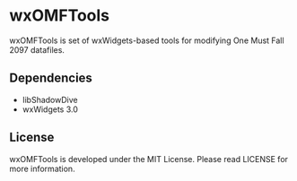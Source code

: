 wxOMFTools
==========

wxOMFTools is set of wxWidgets-based tools for modifying One Must Fall 2097 datafiles.

Dependencies
------------

* libShadowDive
* wxWidgets 3.0

License
-------
wxOMFTools is developed under the MIT License. Please read LICENSE for more information.

